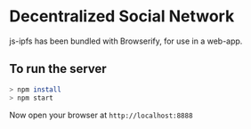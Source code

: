 # Decentralized Social Network

js-ipfs has been bundled with Browserify, for use in a web-app.

## To run the server

```bash
> npm install
> npm start
```

Now open your browser at `http://localhost:8888`